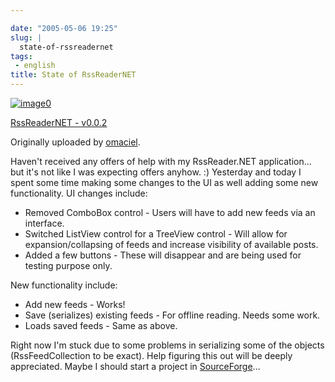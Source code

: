 ```yaml
---

date: "2005-05-06 19:25"
slug: |
  state-of-rssreadernet
tags:
 - english
title: State of RssReaderNET
---
```


[![image0](http://photos11.flickr.com/12678075_cbf9730de9_m.jpg)](http://www.flickr.com/photos/25563799@N00/12678075/)

[RssReaderNET -
v0.0.2](http://www.flickr.com/photos/25563799@N00/12678075/)

Originally uploaded by
[omaciel](http://www.flickr.com/people/25563799@N00/).

Haven't received any offers of help with my RssReader.NET application...
but it's not like I was expecting offers anyhow. :) Yesterday and today
I spent some time making some changes to the UI as well adding some new
functionality. UI changes include:

-   Removed ComboBox control - Users will have to add new feeds via an
    interface.
-   Switched ListView control for a TreeView control - Will allow for
    expansion/collapsing of feeds and increase visibility of available
    posts.
-   Added a few buttons - These will disappear and are being used for
    testing purpose only.

New functionality include:

-   Add new feeds - Works!
-   Save (serializes) existing feeds - For offline reading. Needs some
    work.
-   Loads saved feeds - Same as above.

Right now I'm stuck due to some problems in serializing some of the
objects (RssFeedCollection to be exact). Help figuring this out will be
deeply appreciated. Maybe I should start a project in
[SourceForge](http://www.sourceforge.net)...
